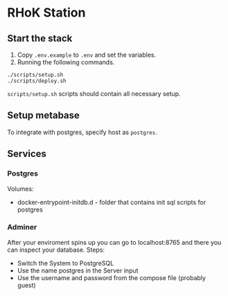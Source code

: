 # RHoK Station

## Start the stack
1. Copy `.env.example` to `.env` and set the variables.
2. Running the following commands.
```
./scripts/setup.sh
./scripts/deploy.sh
```
`scripts/setup.sh` scripts should contain all necessary setup.

## Setup metabase
To integrate with postgres, specify host as `postgres`.

## Services

### Postgres

Volumes:
- docker-entrypoint-initdb.d - folder that contains init sql scripts for postgres

### Adminer

After your enviroment spins up you can go to localhost:8765 and there you can inspect your database. Steps:

- Switch the System to PostgreSQL
- Use the name postgres in the Server input
- Use the username and password from the compose file (probably guest)
